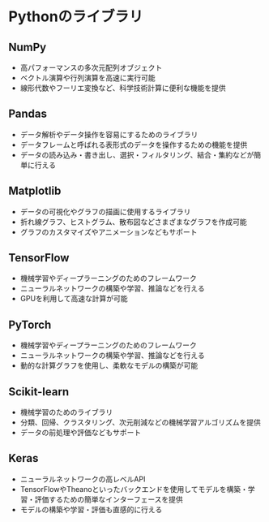 # Pythonのライブラリ

## NumPy

- 高パフォーマンスの多次元配列オブジェクト
- ベクトル演算や行列演算を高速に実行可能
- 線形代数やフーリエ変換など、科学技術計算に便利な機能を提供

## Pandas

- データ解析やデータ操作を容易にするためのライブラリ
- データフレームと呼ばれる表形式のデータを操作するための機能を提供
- データの読み込み・書き出し、選択・フィルタリング、結合・集約などが簡単に行える

## Matplotlib

- データの可視化やグラフの描画に使用するライブラリ
- 折れ線グラフ、ヒストグラム、散布図などさまざまなグラフを作成可能
- グラフのカスタマイズやアニメーションなどもサポート

## TensorFlow

- 機械学習やディープラーニングのためのフレームワーク
- ニューラルネットワークの構築や学習、推論などを行える
- GPUを利用して高速な計算が可能

## PyTorch

- 機械学習やディープラーニングのためのフレームワーク
- ニューラルネットワークの構築や学習、推論などを行える
- 動的な計算グラフを使用し、柔軟なモデルの構築が可能

## Scikit-learn

- 機械学習のためのライブラリ
- 分類、回帰、クラスタリング、次元削減などの機械学習アルゴリズムを提供
- データの前処理や評価などもサポート

## Keras

- ニューラルネットワークの高レベルAPI
- TensorFlowやTheanoといったバックエンドを使用してモデルを構築・学習・評価するための簡単なインターフェースを提供
- モデルの構築や学習・評価も直感的に行える